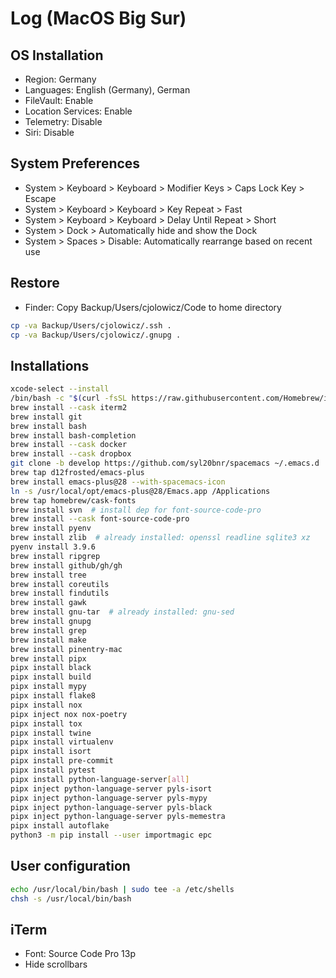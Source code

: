 # Log (MacOS Big Sur)

## OS Installation

- Region: Germany
- Languages: English (Germany), German
- FileVault: Enable
- Location Services: Enable
- Telemetry: Disable
- Siri: Disable

## System Preferences

- System > Keyboard > Keyboard > Modifier Keys > Caps Lock Key > Escape
- System > Keyboard > Keyboard > Key Repeat > Fast
- System > Keyboard > Keyboard > Delay Until Repeat > Short
- System > Dock > Automatically hide and show the Dock
- System > Spaces > Disable: Automatically rearrange based on recent use

## Restore

- Finder: Copy Backup/Users/cjolowicz/Code to home directory

```sh
cp -va Backup/Users/cjolowicz/.ssh .
cp -va Backup/Users/cjolowicz/.gnupg .
```

## Installations

```sh
xcode-select --install
/bin/bash -c "$(curl -fsSL https://raw.githubusercontent.com/Homebrew/install/HEAD/install.sh)"
brew install --cask iterm2
brew install git
brew install bash
brew install bash-completion
brew install --cask docker
brew install --cask dropbox
git clone -b develop https://github.com/syl20bnr/spacemacs ~/.emacs.d
brew tap d12frosted/emacs-plus
brew install emacs-plus@28 --with-spacemacs-icon
ln -s /usr/local/opt/emacs-plus@28/Emacs.app /Applications
brew tap homebrew/cask-fonts
brew install svn  # install dep for font-source-code-pro
brew install --cask font-source-code-pro
brew install pyenv
brew install zlib  # already installed: openssl readline sqlite3 xz
pyenv install 3.9.6
brew install ripgrep
brew install github/gh/gh
brew install tree
brew install coreutils
brew install findutils
brew install gawk
brew install gnu-tar  # already installed: gnu-sed
brew install gnupg
brew install grep
brew install make
brew install pinentry-mac
brew install pipx
pipx install black
pipx install build
pipx install mypy
pipx install flake8
pipx install nox
pipx inject nox nox-poetry
pipx install tox
pipx install twine
pipx install virtualenv
pipx install isort
pipx install pre-commit
pipx install pytest
pipx install python-language-server[all]
pipx inject python-language-server pyls-isort
pipx inject python-language-server pyls-mypy
pipx inject python-language-server pyls-black
pipx inject python-language-server pyls-memestra
pipx install autoflake
python3 -m pip install --user importmagic epc
```

## User configuration

```sh
echo /usr/local/bin/bash | sudo tee -a /etc/shells
chsh -s /usr/local/bin/bash
```

## iTerm

- Font: Source Code Pro 13p
- Hide scrollbars
